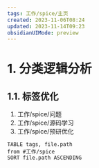 ```yaml
---
tags: 工作/spice/主页
created: 2023-11-06T08:24
updated: 2023-11-14T09:23
obsidianUIMode: preview
---
```

# 1. 分类逻辑分析
## 1.1. 标签优化
1. 工作/spice/问题
2. 工作/spice/源码学习
3. 工作/spice/预研优化

```dataview
TABLE tags, file.path
from #工作/spice  
SORT file.path ASCENDING
```